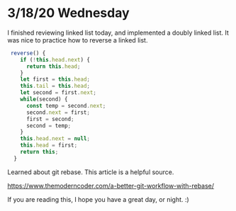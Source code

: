 # 3/18/20 Wednesday

I finished reviewing linked list today, and implemented a doubly linked list. It was nice to practice how to reverse a linked list.

```js
 reverse() {
    if (!this.head.next) {
      return this.head;
    }
    let first = this.head;
    this.tail = this.head;
    let second = first.next;
    while(second) {
      const temp = second.next;
      second.next = first;
      first = second;
      second = temp;
    }
    this.head.next = null;
    this.head = first;
    return this;
  }
```

Learned about git rebase. This article is a helpful source. 

https://www.themoderncoder.com/a-better-git-workflow-with-rebase/

If you are reading this, I hope you have a great day, or night. :)